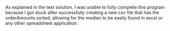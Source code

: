 As explained in the text solution, I was unable to fully complete this program because
I got stuck after successfully creating a new csv file that has the orderAmounts sorted, 
allowing for the median to be easily found in excel or any other spreadsheet application.
